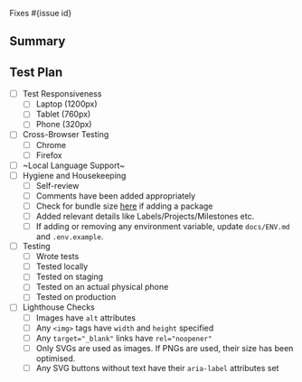 <!--
  Thanks for submitting a pull request!
  We appreciate you spending the time to work on these changes. Please provide enough information so that others can review your pull request.

  Before submitting a pull request, please make sure the following is done:

  1. Fork [the repository](https://github.com/avantifellows/question-set-player) and create your branch from `master`.
  2. Run the installation steps from the project's [README.md](https://github.com/avantifellows/question-set-player#readme).
  3. Please ensure coding standard and conventions are followed. You can find the details at https://vuejs.org/v2/style-guide/#Priority-A-Rules-Essential-Error-Prevention.
  4. Ensure that an issue has been created for the problem this PR attempts to solve and your Pull Request is linked to the issue. Read more how to link PR to an issue at https://docs.github.com/en/github/managing-your-work-on-github/linking-a-pull-request-to-an-issue.

-->

Fixes #{issue id}

## Summary

<!-- Explain the **motivation** for making this change. What existing problem does the pull request solve? -->

## Test Plan

<!-- Demonstrate that the code is solid. Example: The exact commands you ran and their output, screenshots / videos if the pull request changes the user interface. -->

- [ ] Test Responsiveness
  - [ ] Laptop (1200px)
  - [ ] Tablet (760px)
  - [ ] Phone (320px)
- [ ] Cross-Browser Testing
  - [ ] Chrome
  - [ ] Firefox
- [ ] ~Local Language Support~
- [ ] Hygiene and Housekeeping
  - [ ] Self-review
  - [ ] Comments have been added appropriately
  - [ ] Check for bundle size [here](https://bundlephobia.com/) if adding a package
  - [ ] Added relevant details like Labels/Projects/Milestones etc.
  - [ ] If adding or removing any environment variable, update `docs/ENV.md` and `.env.example`.
- [ ] Testing
  - [ ] Wrote tests
  - [ ] Tested locally
  - [ ] Tested on staging
  - [ ] Tested on an actual physical phone
  - [ ] Tested on production
- [ ] Lighthouse Checks
  - [ ] Images have `alt` attributes
  - [ ] Any `<img>` tags have `width` and `height` specified
  - [ ] Any `target="_blank"` links have `rel="noopener"`
  - [ ] Only SVGs are used as images. If PNGs are used, their size has been optimised.
  - [ ] Any SVG buttons without text have their `aria-label` attributes set
